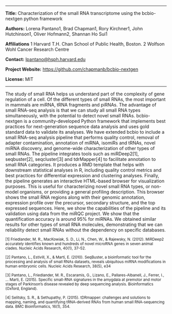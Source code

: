 --------------   -------------------------------------------
**Title:** Characterization of the small RNA transcriptome using the bcbio-nextgen python framework

**Authors:** Lorena Pantano1, Brad Chapman1, Rory Kirchner1, John Hutchinson1, Oliver Hofmann2, Shannan Ho Sui1

**Affiliations** 1 Harvard T.H. Chan School of Public Health, Boston. 2 Wolfson Wohl Cancer Research Centre 

**Contact:** lpantano@hsph.harvard.edu

**Project Website:** https://github.com/chapmanb/bcbio-nextgen

**License:** MIT
--------------   -------------------------------------------

The study of small RNA helps us understand part of the complexity of gene regulation of a cell. Of the different types of small RNAs, the most important in mammals are miRNA, tRNA fragments and piRNAs. The advantage of small RNA-seq analysis is that we can study all small RNA types simultaneously, with the potential to detect novel small RNAs. bcbio-nextgen is a community-developed Python framework that implements best practices for next-generation sequence data analysis and uses gold standard data to validate its analyses. We have extended bcbio to include a small RNA-seq analysis pipeline that performs quality control, removal of adapter contamination, annotation of miRNA, isomiRs and tRNAs, novel miRNA discovery, and genome-wide characterization of other types of small RNAs. The pipeline integrates tools such as miRDeep2[1], seqbuster[2], seqcluster[3] and tdrMapper[4] to facilitate annotation to small RNA categories. It produces a RMD template that helps with downstream statistical analyses in R, including quality control metrics and best practices for differential expression and clustering analyses. Finally, the pipeline generates an interactive HTML-based browser for visualization purposes. This is useful for characterizing novel small RNA types, or non-model organisms, or providing a general profiling description. This browser shows the small RNA regions along with their genomic annotation, expression profile over the precursor, secondary structure, and the top expressed sequences. Here, we show the capabilities of the pipeline and its validation using data from the miRQC project. We show that the quantification accuracy is around 95% for miRNAs. We obtained similar results for other types of small RNA molecules, demonstrating that we can reliability detect small RNAs without the dependency on specific databases.

<sup>[1] Friedlander, M. R., MacKowiak, S. D., Li, N., Chen, W., & Rajewsky, N. (2012). MiRDeep2 accurately identifies known and hundreds of novel microRNA genes in seven animal clades. Nucleic Acids Research, 40(1), 37–52.</sup>

<sup>[2] Pantano, L., Estivill, X., & Martí, E. (2010). SeqBuster, a bioinformatic tool for the processing and analysis of small RNAs datasets, reveals ubiquitous miRNA modifications in human embryonic cells. Nucleic Acids Research, 38(5), e34</sup>

<sup>[3] Pantano, L., Friedlander, M. R., Escaramis, G., Lizano, E., Pallares-Albanell, J., Ferrer, I., … Marti, E. (2015). Specific small-RNA signatures in the amygdala at premotor and motor stages of Parkinson’s disease revealed by deep sequencing analysis. Bioinformatics (Oxford, England).</sup>

<sup>[4] Selitsky, S. R., & Sethupathy, P. (2015). tDRmapper: challenges and solutions to mapping, naming, and quantifying tRNA-derived RNAs from human small RNA-sequencing data. BMC Bioinformatics, 16(1), 354.
</sup>
